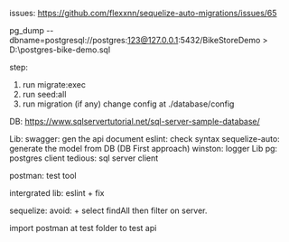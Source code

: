 issues:
https://github.com/flexxnn/sequelize-auto-migrations/issues/65

pg_dump --dbname=postgresql://postgres:123@127.0.0.1:5432/BikeStoreDemo > D:\postgres-bike-demo.sql

step:
1) run migrate:exec
2) run seed:all
3) run migration (if any)
change config at ./database/config


DB: https://www.sqlservertutorial.net/sql-server-sample-database/

Lib:
swagger: gen the api document
eslint: check syntax
sequelize-auto: generate the model from DB (DB First approach)
winston: logger Lib
pg: postgres client
tedious: sql server client

postman: test tool

intergrated lib: eslint + fix

sequelize:
avoid: + select findAll then filter on server.

import postman at test folder to test api